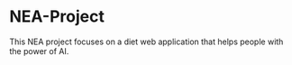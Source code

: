 ﻿# NEA-Project

This NEA project focuses on a diet web application that helps people with the power of AI.
